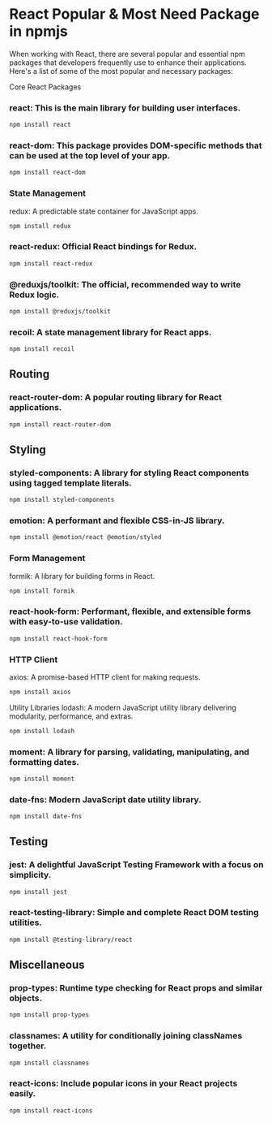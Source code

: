# React Popular & Most Need Package in  npmjs

When working with React, there are several popular and essential npm packages that developers frequently use to enhance their applications. 
Here's a list of some of the most popular and necessary packages:

Core React Packages
### react: This is the main library for building user interfaces.

```bash
npm install react
```

### react-dom: This package provides DOM-specific methods that can be used at the top level of your app.

```bash
npm install react-dom
```

### State Management
redux: A predictable state container for JavaScript apps.

```bash
npm install redux
```

### react-redux: Official React bindings for Redux.

```bash
npm install react-redux
```

### @reduxjs/toolkit: The official, recommended way to write Redux logic.

```bash
npm install @reduxjs/toolkit
```

### recoil: A state management library for React apps.

```bash
npm install recoil
```

## Routing
### react-router-dom: A popular routing library for React applications.

```bash
npm install react-router-dom
```

## Styling
### styled-components: A library for styling React components using tagged template literals.

```bash
npm install styled-components
```

### emotion: A performant and flexible CSS-in-JS library.

```bash
npm install @emotion/react @emotion/styled
```

### Form Management
formik: A library for building forms in React.

```bash
npm install formik
```

### react-hook-form: Performant, flexible, and extensible forms with easy-to-use validation.

```bash
npm install react-hook-form
```

### HTTP Client
axios: A promise-based HTTP client for making requests.

```bash
npm install axios
```

Utility Libraries
lodash: A modern JavaScript utility library delivering modularity, performance, and extras.

```bash
npm install lodash
```

### moment: A library for parsing, validating, manipulating, and formatting dates.

```bash
npm install moment
```

### date-fns: Modern JavaScript date utility library.

```bash
npm install date-fns
```

## Testing
### jest: A delightful JavaScript Testing Framework with a focus on simplicity.

```bash
npm install jest
```

### react-testing-library: Simple and complete React DOM testing utilities.

```bash
npm install @testing-library/react
```

## Miscellaneous
### prop-types: Runtime type checking for React props and similar objects.

```bash
npm install prop-types
```

### classnames: A utility for conditionally joining classNames together.

```bash
npm install classnames
```


### react-icons: Include popular icons in your React projects easily.

```bash
npm install react-icons
```
